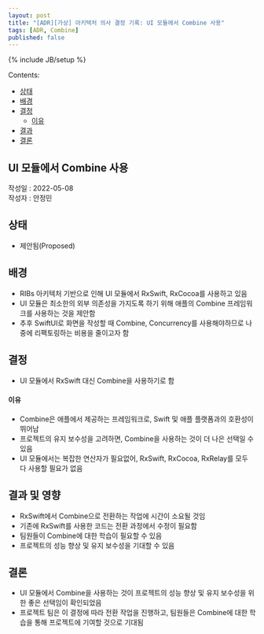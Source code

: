 ```yaml
---
layout: post
title: "[ADR][가상] 아키텍처 의사 결정 기록: UI 모듈에서 Combine 사용"
tags: [ADR, Combine]
published: false
---
```

{% include JB/setup %}

Contents:

* [상태](#status)
* [배경](#context)
* [결정](#decisions)
  * [이유](#rationale)
* [결과](#consequences)
* [결론](#conclusion)

## UI 모듈에서 Combine 사용

작성일 : 2022-05-08  
작성자 : 안정민

<h2 id="status">상태</h2>

* 제안됨(Proposed)
  
<h2 id="context">배경</h2>

* RIBs 아키텍처 기반으로 인해 UI 모듈에서 RxSwift, RxCocoa를 사용하고 있음
* UI 모듈은 최소한의 외부 의존성을 가지도록 하기 위해 애플의 Combine 프레임워크를 사용하는 것을 제안함
* 추후 SwiftUI로 화면을 작성할 때 Combine, Concurrency를 사용해야하므로 나중에 리팩토링하는 비용을 줄이고자 함

<h2 id="decisions">결정</h2>

* UI 모듈에서 RxSwift 대신 Combine을 사용하기로 함

<h4 id="rationale">이유</h4>

* Combine은 애플에서 제공하는 프레임워크로, Swift 및 애플 플랫폼과의 호환성이 뛰어남
* 프로젝트의 유지 보수성을 고려하면, Combine을 사용하는 것이 더 나은 선택일 수 있음
* UI 모듈에서는 복잡한 연산자가 필요없어, RxSwift, RxCocoa, RxRelay를 모두 다 사용할 필요가 없음

<h2 id="consequences">결과 및 영향</h2>

* RxSwift에서 Combine으로 전환하는 작업에 시간이 소요될 것임
* 기존에 RxSwift를 사용한 코드는 전환 과정에서 수정이 필요함
* 팀원들이 Combine에 대한 학습이 필요할 수 있음
* 프로젝트의 성능 향상 및 유지 보수성을 기대할 수 있음

<h2 id="conclusion">결론</h2>

* UI 모듈에서 Combine을 사용하는 것이 프로젝트의 성능 향상 및 유지 보수성을 위한 좋은 선택임이 확인되었음
* 프로젝트 팀은 이 결정에 따라 전환 작업을 진행하고, 팀원들은 Combine에 대한 학습을 통해 프로젝트에 기여할 것으로 기대됨